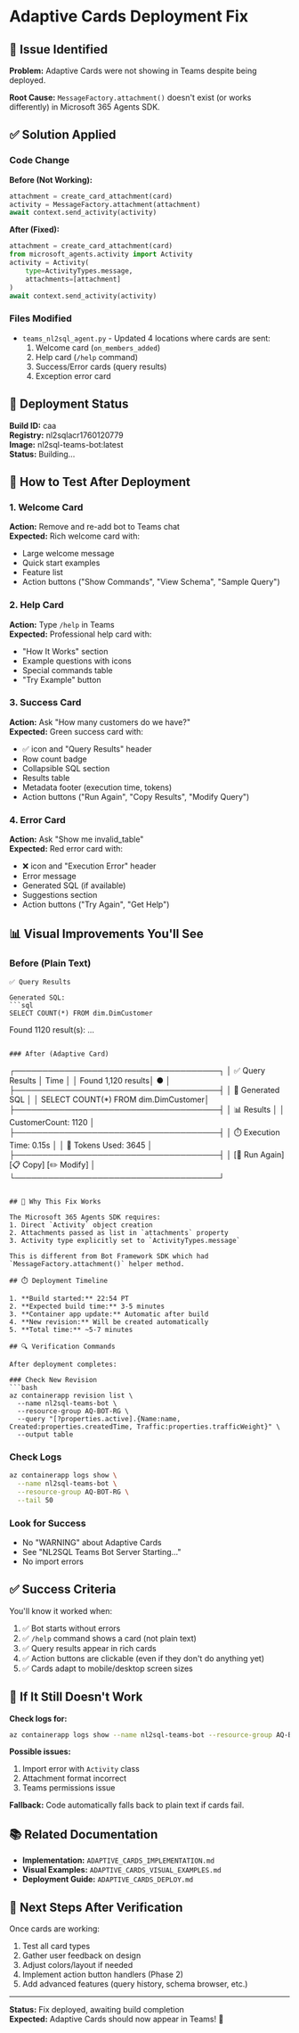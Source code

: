 # Adaptive Cards Deployment Fix

## 🐛 Issue Identified

**Problem:** Adaptive Cards were not showing in Teams despite being deployed.

**Root Cause:** `MessageFactory.attachment()` doesn't exist (or works differently) in Microsoft 365 Agents SDK.

## ✅ Solution Applied

### Code Change
**Before (Not Working):**
```python
attachment = create_card_attachment(card)
activity = MessageFactory.attachment(attachment)
await context.send_activity(activity)
```

**After (Fixed):**
```python
attachment = create_card_attachment(card)
from microsoft_agents.activity import Activity
activity = Activity(
    type=ActivityTypes.message,
    attachments=[attachment]
)
await context.send_activity(activity)
```

### Files Modified
- `teams_nl2sql_agent.py` - Updated 4 locations where cards are sent:
  1. Welcome card (`on_members_added`)
  2. Help card (`/help` command)
  3. Success/Error cards (query results)
  4. Exception error card

## 🚀 Deployment Status

**Build ID:** caa  
**Registry:** nl2sqlacr1760120779  
**Image:** nl2sql-teams-bot:latest  
**Status:** Building...

## 🧪 How to Test After Deployment

### 1. Welcome Card
**Action:** Remove and re-add bot to Teams chat  
**Expected:** Rich welcome card with:
- Large welcome message
- Quick start examples
- Feature list
- Action buttons ("Show Commands", "View Schema", "Sample Query")

### 2. Help Card
**Action:** Type `/help` in Teams  
**Expected:** Professional help card with:
- "How It Works" section
- Example questions with icons
- Special commands table
- "Try Example" button

### 3. Success Card
**Action:** Ask "How many customers do we have?"  
**Expected:** Green success card with:
- ✅ icon and "Query Results" header
- Row count badge
- Collapsible SQL section
- Results table
- Metadata footer (execution time, tokens)
- Action buttons ("Run Again", "Copy Results", "Modify Query")

### 4. Error Card
**Action:** Ask "Show me invalid_table"  
**Expected:** Red error card with:
- ❌ icon and "Execution Error" header
- Error message
- Generated SQL (if available)
- Suggestions section
- Action buttons ("Try Again", "Get Help")

## 📊 Visual Improvements You'll See

### Before (Plain Text)
```
✅ Query Results

Generated SQL:
```sql
SELECT COUNT(*) FROM dim.DimCustomer
```

Found 1120 result(s):
...
```

### After (Adaptive Card)
```
┌─────────────────────────────────────┐
│ ✅  Query Results      │  Time     │
│     Found 1,120 results│  ●        │
├─────────────────────────────────────┤
│ 📝 Generated SQL                    │
│ SELECT COUNT(*) FROM dim.DimCustomer│
├─────────────────────────────────────┤
│ 📊 Results                          │
│ CustomerCount: 1120                 │
├─────────────────────────────────────┤
│ ⏱️ Execution Time: 0.15s            │
│ 🎫 Tokens Used: 3645                │
├─────────────────────────────────────┤
│ [🔄 Run Again] [📋 Copy] [✏️ Modify] │
└─────────────────────────────────────┘
```

## 🎯 Why This Fix Works

The Microsoft 365 Agents SDK requires:
1. Direct `Activity` object creation
2. Attachments passed as list in `attachments` property
3. Activity type explicitly set to `ActivityTypes.message`

This is different from Bot Framework SDK which had `MessageFactory.attachment()` helper method.

## ⏱️ Deployment Timeline

1. **Build started:** 22:54 PT
2. **Expected build time:** 3-5 minutes
3. **Container app update:** Automatic after build
4. **New revision:** Will be created automatically
5. **Total time:** ~5-7 minutes

## 🔍 Verification Commands

After deployment completes:

### Check New Revision
```bash
az containerapp revision list \
  --name nl2sql-teams-bot \
  --resource-group AQ-BOT-RG \
  --query "[?properties.active].{Name:name, Created:properties.createdTime, Traffic:properties.trafficWeight}" \
  --output table
```

### Check Logs
```bash
az containerapp logs show \
  --name nl2sql-teams-bot \
  --resource-group AQ-BOT-RG \
  --tail 50
```

### Look for Success
- No "WARNING" about Adaptive Cards
- See "NL2SQL Teams Bot Server Starting..."
- No import errors

## ✅ Success Criteria

You'll know it worked when:
1. ✅ Bot starts without errors
2. ✅ `/help` command shows a card (not plain text)
3. ✅ Query results appear in rich cards
4. ✅ Action buttons are clickable (even if they don't do anything yet)
5. ✅ Cards adapt to mobile/desktop screen sizes

## 🐛 If It Still Doesn't Work

**Check logs for:**
```bash
az containerapp logs show --name nl2sql-teams-bot --resource-group AQ-BOT-RG --tail 100 | grep -i "error\|warning\|adaptive"
```

**Possible issues:**
1. Import error with `Activity` class
2. Attachment format incorrect
3. Teams permissions issue

**Fallback:** Code automatically falls back to plain text if cards fail.

## 📚 Related Documentation

- **Implementation:** `ADAPTIVE_CARDS_IMPLEMENTATION.md`
- **Visual Examples:** `ADAPTIVE_CARDS_VISUAL_EXAMPLES.md`
- **Deployment Guide:** `ADAPTIVE_CARDS_DEPLOY.md`

## 🎉 Next Steps After Verification

Once cards are working:
1. Test all card types
2. Gather user feedback on design
3. Adjust colors/layout if needed
4. Implement action button handlers (Phase 2)
5. Add advanced features (query history, schema browser, etc.)

---

**Status:** Fix deployed, awaiting build completion  
**Expected:** Adaptive Cards should now appear in Teams! 🎨
